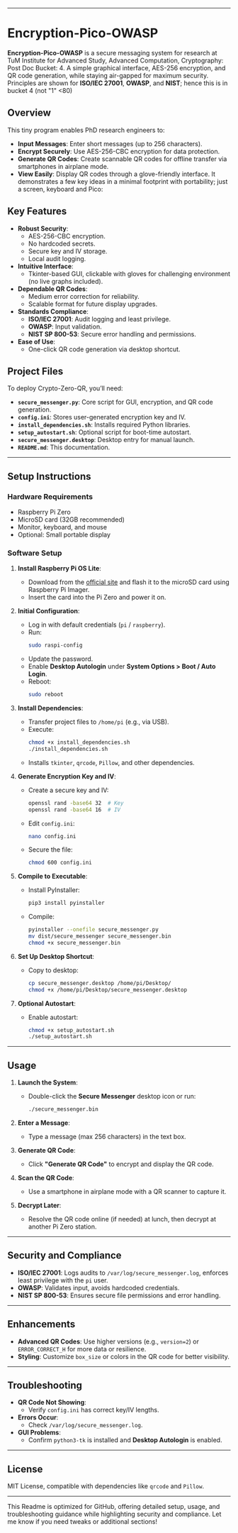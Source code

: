 
---
# Encryption-Pico-OWASP

**Encryption-Pico-OWASP** is a secure messaging system for research at TuM Institute for Advanced Study, Advanced Computation, Cryptography: Post Doc Bucket: 4. A simple graphical interface, AES-256 encryption, and QR code generation, while staying air-gapped for maximum security. Principles are shown for **ISO/IEC 27001**, **OWASP**, and **NIST**; hence this is in bucket 4 (not "1" <80)
## Overview
This tiny program enables PhD research engineers to:
- **Input Messages**: Enter short messages (up to 256 characters).
- **Encrypt Securely**: Use AES-256-CBC encryption for data protection.
- **Generate QR Codes**: Create scannable QR codes for offline transfer via smartphones in airplane mode.
- **View Easily**: Display QR codes through a glove-friendly interface.
  It demonstrates a few key ideas in a minimal footprint with portability; just a screen, keyboard and Pico:
## Key Features
- **Robust Security**:
  - AES-256-CBC encryption.
  - No hardcoded secrets.
  - Secure key and IV storage.
  - Local audit logging.
- **Intuitive Interface**:
  - Tkinter-based GUI, clickable with gloves for challenging environment (no live graphs included).
- **Dependable QR Codes**:
  - Medium error correction for reliability.
  - Scalable format for future display upgrades.
- **Standards Compliance**:
  - **ISO/IEC 27001**: Audit logging and least privilege.
  - **OWASP**: Input validation.
  - **NIST SP 800-53**: Secure error handling and permissions.
- **Ease of Use**:
  - One-click QR code generation via desktop shortcut.
## Project Files
To deploy Crypto-Zero-QR, you’ll need:
- **`secure_messenger.py`**: Core script for GUI, encryption, and QR code generation.
- **`config.ini`**: Stores user-generated encryption key and IV.
- **`install_dependencies.sh`**: Installs required Python libraries.
- **`setup_autostart.sh`**: Optional script for boot-time autostart.
- **`secure_messenger.desktop`**: Desktop entry for manual launch.
- **`README.md`**: This documentation.
---

## Setup Instructions

### Hardware Requirements
- Raspberry Pi Zero
- MicroSD card (32GB recommended)
- Monitor, keyboard, and mouse
- Optional: Small portable display

### Software Setup
1. **Install Raspberry Pi OS Lite**:
   - Download from the [official site](https://www.raspberrypi.org/software/) and flash it to the microSD card using Raspberry Pi Imager.
   - Insert the card into the Pi Zero and power it on.

2. **Initial Configuration**:
   - Log in with default credentials (`pi` / `raspberry`).
   - Run:
     ```bash
     sudo raspi-config
     ```
   - Update the password.
   - Enable **Desktop Autologin** under **System Options > Boot / Auto Login**.
   - Reboot:
     ```bash
     sudo reboot
     ```

3. **Install Dependencies**:
   - Transfer project files to `/home/pi` (e.g., via USB).
   - Execute:
     ```bash
     chmod +x install_dependencies.sh
     ./install_dependencies.sh
     ```
   - Installs `tkinter`, `qrcode`, `Pillow`, and other dependencies.

4. **Generate Encryption Key and IV**:
   - Create a secure key and IV:
     ```bash
     openssl rand -base64 32  # Key
     openssl rand -base64 16  # IV
     ```
   - Edit `config.ini`:
     ```bash
     nano config.ini
     ```
   - Secure the file:
     ```bash
     chmod 600 config.ini
     ```

5. **Compile to Executable**:
   - Install PyInstaller:
     ```bash
     pip3 install pyinstaller
     ```
   - Compile:
     ```bash
     pyinstaller --onefile secure_messenger.py
     mv dist/secure_messenger secure_messenger.bin
     chmod +x secure_messenger.bin
     ```

6. **Set Up Desktop Shortcut**:
   - Copy to desktop:
     ```bash
     cp secure_messenger.desktop /home/pi/Desktop/
     chmod +x /home/pi/Desktop/secure_messenger.desktop
     ```

7. **Optional Autostart**:
   - Enable autostart:
     ```bash
     chmod +x setup_autostart.sh
     ./setup_autostart.sh
     ```

---

## Usage

1. **Launch the System**:
   - Double-click the **Secure Messenger** desktop icon or run:
     ```bash
     ./secure_messenger.bin
     ```

2. **Enter a Message**:
   - Type a message (max 256 characters) in the text box.

3. **Generate QR Code**:
   - Click **"Generate QR Code"** to encrypt and display the QR code.

4. **Scan the QR Code**:
   - Use a smartphone in airplane mode with a QR scanner to capture it.

5. **Decrypt Later**:
   - Resolve the QR code online (if needed) at lunch, then decrypt at another Pi Zero station.

---

## Security and Compliance

- **ISO/IEC 27001**: Logs audits to `/var/log/secure_messenger.log`, enforces least privilege with the `pi` user.
- **OWASP**: Validates input, avoids hardcoded credentials.
- **NIST SP 800-53**: Ensures secure file permissions and error handling.

---

## Enhancements

- **Advanced QR Codes**: Use higher versions (e.g., `version=2`) or `ERROR_CORRECT_H` for more data or resilience.
- **Styling**: Customize `box_size` or colors in the QR code for better visibility.

---

## Troubleshooting

- **QR Code Not Showing**:
  - Verify `config.ini` has correct key/IV lengths.
- **Errors Occur**:
  - Check `/var/log/secure_messenger.log`.
- **GUI Problems**:
  - Confirm `python3-tk` is installed and **Desktop Autologin** is enabled.

---

## License

MIT License, compatible with dependencies like `qrcode` and `Pillow`.

---

This Readme is optimized for GitHub, offering detailed setup, usage, and troubleshooting guidance while highlighting security and compliance. Let me know if you need tweaks or additional sections!
